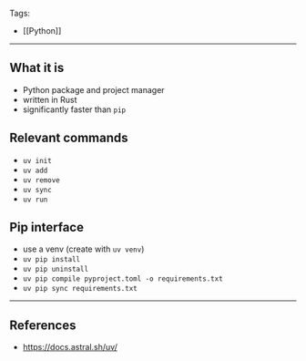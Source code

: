 Tags:
- [[Python]]
---
## What it is
- Python package and project manager
- written in Rust
- significantly faster than `pip`

## Relevant commands
- `uv init`
- `uv add`
- `uv remove`
- `uv sync`
- `uv run`

## Pip interface
- use a venv (create with `uv venv`)
- `uv pip install`
- `uv pip uninstall`
- `uv pip compile pyproject.toml -o requirements.txt`
- `uv pip sync requirements.txt`
---
## References
- https://docs.astral.sh/uv/
